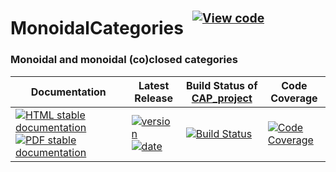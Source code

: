 <!-- BEGIN HEADER -->
# MonoidalCategories&ensp;<sup><sup>[![View code][code-img]][code-url]</sup></sup>

### Monoidal and monoidal (co)closed categories

| Documentation | Latest Release | Build Status of [CAP_project](/../../) | Code Coverage |
| ------------- | -------------- | ------------ | ------------- |
| [![HTML stable documentation][html-img]][html-url] [![PDF stable documentation][pdf-img]][pdf-url] | [![version][version-img]][version-url] [![date][date-img]][date-url] | [![Build Status][tests-img]][tests-url] | [![Code Coverage][codecov-img]][codecov-url] |

<!-- END HEADER -->

<!-- BEGIN FOOTER -->
[html-img]: https://img.shields.io/badge/🔗%20HTML-stable-blue.svg
[html-url]: https://homalg-project.github.io/CAP_project/MonoidalCategories/doc/chap0_mj.html

[pdf-img]: https://img.shields.io/badge/🔗%20PDF-stable-blue.svg
[pdf-url]: https://homalg-project.github.io/CAP_project/MonoidalCategories/download_pdf.html

[version-img]: https://img.shields.io/endpoint?url=https://homalg-project.github.io/CAP_project/MonoidalCategories/badge_version.json&label=🔗%20version&color=yellow
[version-url]: https://homalg-project.github.io/CAP_project/MonoidalCategories/view_release.html

[date-img]: https://img.shields.io/endpoint?url=https://homalg-project.github.io/CAP_project/MonoidalCategories/badge_date.json&label=🔗%20released%20on&color=yellow
[date-url]: https://homalg-project.github.io/CAP_project/MonoidalCategories/view_release.html

[tests-img]: https://github.com/homalg-project/CAP_project/actions/workflows/Tests.yml/badge.svg?branch=master
[tests-url]: https://github.com/homalg-project/CAP_project/actions/workflows/Tests.yml?query=branch%3Amaster

[codecov-img]: https://codecov.io/gh/homalg-project/CAP_project/branch/master/graph/badge.svg?flag=MonoidalCategories
[codecov-url]: https://app.codecov.io/gh/homalg-project/CAP_project/tree/master/MonoidalCategories

[code-img]: https://img.shields.io/badge/-View%20code-blue?logo=github
[code-url]: https://github.com/homalg-project/CAP_project/tree/master/MonoidalCategories#top
<!-- END FOOTER -->
